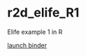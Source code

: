 # r2d_elife_R1
Elife example 1 in R


[launch binder](https://mybinder.org/v2/gh/sje30/r2d_elife_R1/master)
